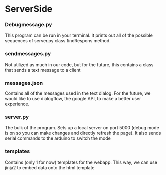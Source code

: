 # ServerSide



### Debugmessage.py
This program can be run in your terminal. It prints out all of the possible sequences of server.py class findRespons method.


### sendmessages.py
Not  utilized as much in our code, but for the future, this contains a class that sends a text message to a client


### messages.json
Contains all of the messages used in the text dialog. For the future, we would like to use dialogflow, the google API, to make a better user experience.


### server.py
The bulk of the program. Sets up a local server on port 5000 (debug mode is on so you can make changes and directly refresh the page). It also sends serial commands to the arduino to switch the mode




### templates
Contains (only 1 for now) templates for the webapp. This way, we can use jinja2 to embed data onto the html template
